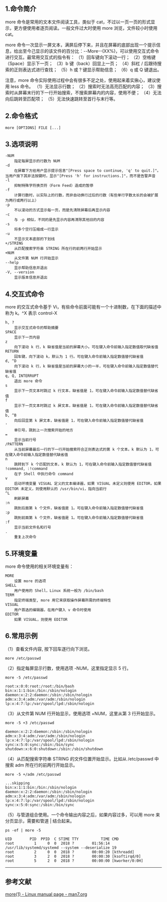 ## 1.命令简介
more 命令是常用的文本文件阅读工具，类似于 cat，不过以一页一页的形式显示，更方便使用者逐页阅读。一般文件过大时使用 more 浏览，文件较小时使用 cat。

more 命令一次显示一屏文本，满屏后停下来，并且在屏幕的底部出现一个提示信息，给出至今己显示的该文件的百分比：--More--(XX%)，可以使用交互式命令进行交互。最常用交互式的指令有：
（1）回车键向下滚动一行；
（2）空格键（Space）显示下一页；
（3）b 键（back）回显上一页；
（4）斜杠 / 后跟待搜索的正则表达式进行查找；
（5）h 或 ? 键显示帮助信息；
（6）q 或 Q 键退出。

注意，more 命令实际使用过程中会有很多不足之处，使用起来着实揪心，建议使用 less 命令。
（1）无法显示行数；
（2）搜索时无法高亮匹配的内容；
（3）搜索时从屏幕末行的下一行开始搜索，不搜索屏幕内的内容，使用不便；
（4）无法向后跳转至匹配项；
（5）无法快速跳转至首行与末行等。

## 2.命令格式
```
more [OPTIONS] FILE [...]
```

## 3.选项说明
```
-NUM
	指定每屏显示的行数为 NUM
-d
	在屏幕下方给用户显示提示信息"[Press space to continue, 'q' to quit.]"。当用户按下其非法按键时，显示"[Press 'h' for instructions.]"，而不是告警声音
-l
	抑制特殊字符换页符（Form Feed）造成的暂停
-f
	计算行数时，以实际上的行数，而非自动换行过后的行数（有些单行字数太长的会被扩展为两行或两行以上）
-p
	不以滚动的方式显示每一页，而是先清除屏幕后再显示内容
-c
	与 -p 相似，不同的是先显示内容再清除其他旧的内容
-s
	将多个空行压缩成一行显示
-u
	不显示文本底部的下划线
+/STRING
	从匹配搜索字符串 STRING 所在行的前两行开始显示
+NUM
	从文件第 NUM 行开始显示
--help
	显示帮助信息并退出
-V, --version
	显示版本信息并退出
```

## 4.交互式命令
more 的交互式命令基于 Vi，有些命令前面可能有一个十进制数，在下面的描述中称为 k。^X 表示 control-X
```
h, ?
	显示交互式命令的帮助摘要
SPACE
	显示下一页内容
z
	向下滚动 k 行，k 缺省值是当前的屏幕大小。可在键入命令前输入指定数值取代缺省值
RETURN
	回车键，向下滚动 k，默认为 1 行。可在键入命令前输入指定数值替代缺省值
d, ^D
	向下滚动 k 行，k 缺省值是当前的屏幕大小的一半，可在键入命令前输入指定数值替代缺省值
q, Q, INTERRUPT
	退出 more 命令
s
	显示下一页文本时跳过 k 行文本，缺省值是 1，可在键入命令前输入指定数值替代缺省值
f
	显示下一页文本时跳过 k 屏文本，缺省值是 1，可在键入命令前输入指定数值替代缺省值
b, ^B
	向后回显第 k 屏文本，缺省值是 1，可在键入命令前输入指定数值替代缺省值
'
	单引号，跳到上一次搜索开始的地方
=
	显示当前行号
/PATTERN
	从当前屏幕最后一行的下一行开始搜索符合正则表达式的第 k 个文本。k 默认为 1，可在键入命令前输入指定数值替代缺省值
n
	跳转到下 k 个匹配的文本，k 默认为 1，可在键入命令前输入指定数值替代缺省值
!command, :!command
	在子 Shell 中执行命令 command
v
	启动环境变量 VISUAL 定义的文本编译器，如果 VISUAL 未定义则使用 EDITOR，如果 EDITOR 未定义，则使用默认的 /usr/bin/vi，指向当前行
^L
	刷新屏幕
:n
	跳到后面第 k 个文件，缺省值是 1。可在键入命令前输入指定数值替代缺省值
:p
	跳到前面第 k 个文件，缺省值是 1。可在键入命令前输入指定数值替代缺省值
:f
	显示当前文件名和行号
.
	重复上次命令
```

## 5.环境变量
more 命令使用的相关环境变量有：
```
MORE
	设置 more 的选项
SHELL
	用户使用的 Shell，Linux 系统一般为 /bin/bash
TERM
	指定终端类型, more 用它来获取操作屏幕所需的终端特性
VISUAL
	用户首选的编辑器，在用户键入 v 命令时使用
EDITOR
	如果 VISUAL，则使用 EDITOR
```

## 6.常用示例
（1）查看文件内容, 按下回车逐行向下浏览。
```
more /etc/passwd
```

（2）指定每屏显示行数，使用选项 -NUM，这里指定显示 5 行。
```
more -5 /etc/passwd

root:x:0:0:root:/root:/bin/bash
bin:x:1:1:bin:/bin:/sbin/nologin
daemon:x:2:2:daemon:/sbin:/sbin/nologin
adm:x:3:4:adm:/var/adm:/sbin/nologin
lp:x:4:7:lp:/var/spool/lpd:/sbin/nologin
```

（3）从文件第 NUM 行开始显示，使用选项 +NUM，这里从第 3 行开始显示。
```
more -5 +3 /etc/passwd

daemon:x:2:2:daemon:/sbin:/sbin/nologin
adm:x:3:4:adm:/var/adm:/sbin/nologin
lp:x:4:7:lp:/var/spool/lpd:/sbin/nologin
sync:x:5:0:sync:/sbin:/bin/sync
shutdown:x:6:0:shutdown:/sbin:/sbin/shutdown
```
（4）从匹配搜索字符串 STRING 的文件位置开始显示。比如从 /etc/passwd 中搜索 adm 所在行的前两行开始显示。
```
more -5 +/adm /etc/passwd

...skipping
bin:x:1:1:bin:/bin:/sbin/nologin
daemon:x:2:2:daemon:/sbin:/sbin/nologin
adm:x:3:4:adm:/var/adm:/sbin/nologin
lp:x:4:7:lp:/var/spool/lpd:/sbin/nologin
sync:x:5:0:sync:/sbin:/bin/sync
```

（5）与管道组合使用。一个命令输出内容之后，如果内容过多，可以用 more 来分页显示，需要和管道 | 结合起来。
```
ps -ef | more -5

UID        PID  PPID  C STIME TTY          TIME CMD
root         1     0  0  2018 ?        01:56:14 /usr/lib/systemd/systemd --system --deserialize 19
root         2     0  0  2018 ?        00:00:20 [kthreadd]
root         3     2  0  2018 ?        00:00:30 [ksoftirqd/0]
root         5     2  0  2018 ?        00:00:00 [kworker/0:0H]
```

---
## 参考文献
[more(1) - Linux manual page - man7.org](https://man7.org/linux/man-pages/man1/more.1.html)
